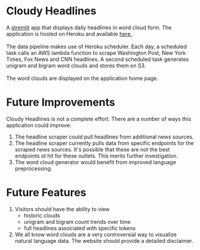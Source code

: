 # Cloudy Headlines

A <a href="https://www.waterqualitydata.us/portal/"> stremlit</a> app that displays daily headlines in word cloud form. The application is hosted on Heroku and available <a href="https://nameless-hamlet-76344.herokuapp.com/">here </a>.<br><br>
The data pipeline makes use of Heroku scheduler. Each day, a scheduled task calls an AWS lambda function to scrape Washington Post, New York Times, Fox News and CNN headlines. A second scheduled task generates unigram and bigram word clouds and stores them on S3.<br><br>
The word clouds are displayed on the application home page. 

# Future Improvements

Cloudy Headlines is not a complete effort. There are a number of ways this application could improve:
1. The headline scraper could pull headlines from additional news sources.
2. The headline scraper currently pulls data from specific endpoints for the scraped news sources. It's possible that these are not the best endpoints ot hit for these outlets. This merits further investigation.
3. The word cloud generator would benefit from improved language preprocessing.

# Future Features

1. Visitors should have the ability to view 
	- historic clouds
	- unigram and bigram count trends over time
	- full headlines associated with specific tokens
2. We all know word clouds are a very controversial way to visualize natural language data. The website should provide a detailed disclaimer.